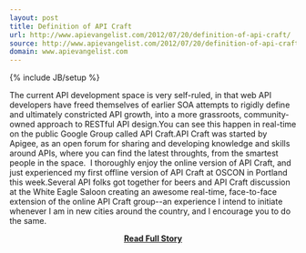 ```yaml
---
layout: post
title: Definition of API Craft
url: http://www.apievangelist.com/2012/07/20/definition-of-api-craft/
source: http://www.apievangelist.com/2012/07/20/definition-of-api-craft/
domain: www.apievangelist.com
---
```

{% include JB/setup %}<p>The current API development space is very self-ruled, in that web API developers have freed themselves of earlier SOA attempts to rigidly define and ultimately constricted API growth, into a more grassroots, community-owned approach to RESTful API design.You can see this happen in real-time on the public Google Group called API Craft.API Craft was started by Apigee, as an open forum for sharing and developing knowledge and skills around APIs, where you can find the latest throughts, from the smartest people in the space.&nbsp;
I thoroughly enjoy the online version of API Craft, and just experienced my first offline version of API Craft at OSCON in Portland this week.Several API folks got together for beers and API Craft discussion at the White Eagle Saloon creating an awesome real-time, face-to-face extension of the online API Craft group--an experience I intend to initiate whenever I am in new cities around the country, and I encourage you to do the same.</p>
<center><p><a href="http://www.apievangelist.com/2012/07/20/definition-of-api-craft/" style='padding:25px; font-sze:18px; font-weight: bold;'>Read Full Story</a></p></center>
